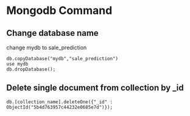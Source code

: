 # Mongodb Command

## Change database name
change mydb to sale_prediction

    db.copyDatabase("mydb","sale_prediction")
    use mydb
    db.dropDatabase();
    
## Delete single document from collection by _id

    db.[collection_name].deleteOne({"_id" : ObjectId("5b4d763957c44232e0685e7d")});
